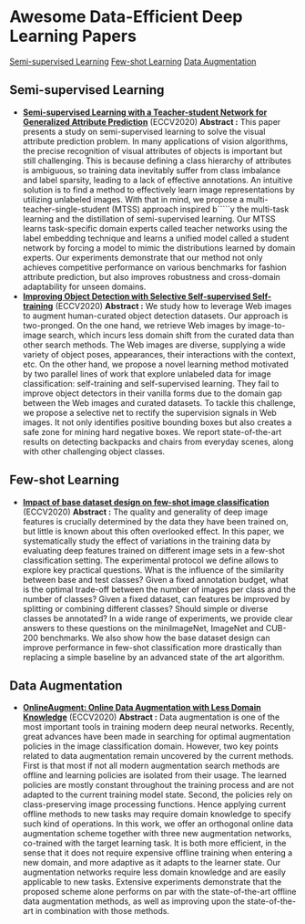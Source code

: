 # Awesome Data-Efficient Deep Learning Papers 

<a href="#1">Semi-supervised Learning</a>
<a href="#2">Few-shot Learning</a>
<a href="#3">Data Augmentation</a>


## Semi-supervised Learning 
<a name="1"></a>
-  [**Semi-supervised Learning with a Teacher-student Network for Generalized Attribute Prediction**](https://arxiv.org/abs/2007.09162) (ECCV2020)
**Abstract :** This paper presents a study on semi-supervised learning to solve the visual attribute prediction problem. In many applications of vision algorithms, the precise recognition of visual attributes of objects is important but still challenging. This is because defining a class hierarchy of attributes is ambiguous, so training data inevitably suffer from class imbalance and label sparsity, leading to a lack of effective annotations. An intuitive solution is to find a method to effectively learn image representations by utilizing unlabeled images. With that in mind, we propose a multi-teacher-single-student (MTSS) approach inspired b`````y the multi-task learning and the distillation of semi-supervised learning. Our MTSS learns task-specific domain experts called teacher networks using the label embedding technique and learns a unified model called a student network by forcing a model to mimic the distributions learned by domain experts. Our experiments demonstrate that our method not only achieves competitive performance on various benchmarks for fashion attribute prediction, but also improves robustness and cross-domain adaptability for unseen domains.
-  [**Improving Object Detection with Selective Self-supervised Self-training**](https://arxiv.org/abs/2007.06769) (ECCV2020)
**Abstract :** We study how to leverage Web images to augment human-curated object detection datasets. Our approach is two-pronged. On the one hand, we retrieve Web images by image-to-image search, which incurs less domain shift from the curated data than other search methods. The Web images are diverse, supplying a wide variety of object poses, appearances, their interactions with the context, etc. On the other hand, we propose a novel learning method motivated by two parallel lines of work that explore unlabeled data for image classification: self-training and self-supervised learning. They fail to improve object detectors in their vanilla forms due to the domain gap between the Web images and curated datasets. To tackle this challenge, we propose a selective net to rectify the supervision signals in Web images. It not only identifies positive bounding boxes but also creates a safe zone for mining hard negative boxes. We report state-of-the-art results on detecting backpacks and chairs from everyday scenes, along with other challenging object classes.

## Few-shot Learning
<a name="2"></a>
-  [**Impact of base dataset design on few-shot image classification**](https://arxiv.org/abs/2007.08872) (ECCV2020)
**Abstract :** The quality and generality of deep image features is crucially determined by the data they have been trained on, but little is known about this often overlooked effect. In this paper, we systematically study the effect of variations in the training data by evaluating deep features trained on different image sets in a few-shot classification setting. The experimental protocol we define allows to explore key practical questions. What is the influence of the similarity between base and test classes? Given a fixed annotation budget, what is the optimal trade-off between the number of images per class and the number of classes? Given a fixed dataset, can features be improved by splitting or combining different classes? Should simple or diverse classes be annotated? In a wide range of experiments, we provide clear answers to these questions on the miniImageNet, ImageNet and CUB-200 benchmarks. We also show how the base dataset design can improve performance in few-shot classification more drastically than replacing a simple baseline by an advanced state of the art algorithm.

## Data Augmentation
<a name="3"></a>

-  [**OnlineAugment: Online Data Augmentation with Less Domain Knowledge**](https://arxiv.org/abs/2007.09271) (ECCV2020)
**Abstract :** Data augmentation is one of the most important tools in training modern deep neural networks. Recently, great advances have been made in searching for optimal augmentation policies in the image classification domain. However, two key points related to data augmentation remain uncovered by the current methods. First is that most if not all modern augmentation search methods are offline and learning policies are isolated from their usage. The learned policies are mostly constant throughout the training process and are not adapted to the current training model state. Second, the policies rely on class-preserving image processing functions. Hence applying current offline methods to new tasks may require domain knowledge to specify such kind of operations. In this work, we offer an orthogonal online data augmentation scheme together with three new augmentation networks, co-trained with the target learning task. It is both more efficient, in the sense that it does not require expensive offline training when entering a new domain, and more adaptive as it adapts to the learner state. Our augmentation networks require less domain knowledge and are easily applicable to new tasks. Extensive experiments demonstrate that the proposed scheme alone performs on par with the state-of-the-art offline data augmentation methods, as well as improving upon the state-of-the-art in combination with those methods.
